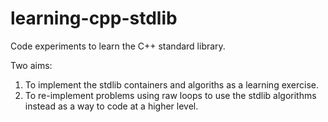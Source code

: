 # learning-cpp-stdlib

Code experiments to learn the C++ standard library.

Two aims:
1. To implement the stdlib containers and algoriths as a learning exercise.
2. To re-implement problems using raw loops to use the stdlib algorithms instead as a way to code at a higher level.
